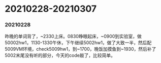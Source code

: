 # 20210228-20210307

### 20210228

昨晚的单词背了，~2330上床。0830睁眼起床，~0900到实验室，做50002hw1，1130-1330午休，下午继续5002hw1，做了大致一半，然后配5009VM环境，check5009hw1，到~1700，晚饭加摸鱼到~1930，然后补了5002末尾没有听的部分，今天的code敲了，比较简单。
